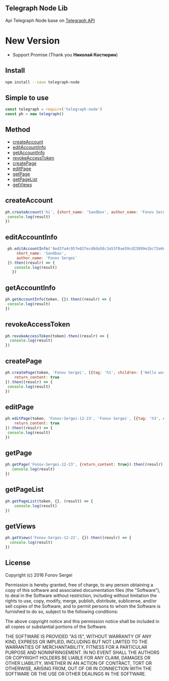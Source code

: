 ## Telegraph Node Lib
Api Telegraph Node base on [Telegraph API](http://telegra.ph/api)
# New Version
* Support Promise (Thank you **Николай Костюрин**) 
## Install
```bash
npm install --save telegraph-node
```
## Simple to use
```js
const telegraph = require('telegraph-node')
const ph = new telegraph()
```
## Method
- [createAccount](#createaccount)
- [editAccountInfo](#editaccountinfo)
- [getAccountInfo](#getaccountinfo)
- [revokeAccessToken](#revokeaccesstoken)
- [createPage](#createpage)
- [editPage](#editpage)
- [getPage](#getpage)
- [getPageList](#getpagelist)
- [getViews](#getviews)


## createAccount

```js
ph.createAccount('hi', {short_name: 'Sandbox', author_name: 'Fonov Sergei'}).then((resulr) => {
 console.log(result)
})
```

## editAccountInfo

```js
 ph.editAccountInfo('8ed37a4c957e027ecd0da58c3a53f8ae59cd23099e1bc72e664d8ad083b6', {
     short_name: 'Sandbox', 
     author_name: 'Fonov Sergei'
 }).then((resulr) => {
    console.log(result)
   })
```

## getAccountInfo

```js
ph.getAccountInfo(token, {}).then((resulr) => {
 console.log(result)
})
```

## revokeAccessToken

```js
ph.revokeAccessToken(token).then((resulr) => {
  console.log(result)
})
```

## createPage

```js
ph.createPage(token, 'Fonov Sergei', [{tag: 'h1', children: ['Hello world!']}], {
    return_content: true
}).then((resulr) => {
 console.log(result)
})
```

## editPage

```js
ph.editPage(token, 'Fonov-Sergei-12-23', 'Fonov Sergei', [{tag: 'h3', children: ['Hello world!']}], {
    return_content: true
}).then((resulr) => {
 console.log(result)
})
```

## getPage

```js
ph.getPage('Fonov-Sergei-12-23', {return_content: true}).then((resulr) => {
   console.log(result)
})
```

## getPageList

```js
ph.getPageList(token, {}, (result) => {
    console.log(result)
})
```

## getViews

```js
ph.getViews('Fonov-Sergei-12-23', {}).then((resulr) => {
  console.log(result)
})
```

## License

Copyright (c) 2016 Fonov Sergei

Permission is hereby granted, free of charge, to any person obtaining a copy of this software and associated documentation files (the "Software"), to deal in the Software without restriction, including without limitation the rights to use, copy, modify, merge, publish, distribute, sublicense, and/or sell copies of the Software, and to permit persons to whom the Software is furnished to do so, subject to the following conditions:

The above copyright notice and this permission notice shall be included in all copies or substantial portions of the Software.

THE SOFTWARE IS PROVIDED "AS IS", WITHOUT WARRANTY OF ANY KIND, EXPRESS OR IMPLIED, INCLUDING BUT NOT LIMITED TO THE WARRANTIES OF MERCHANTABILITY, FITNESS FOR A PARTICULAR PURPOSE AND NONINFRINGEMENT. IN NO EVENT SHALL THE AUTHORS OR COPYRIGHT HOLDERS BE LIABLE FOR ANY CLAIM, DAMAGES OR OTHER LIABILITY, WHETHER IN AN ACTION OF CONTRACT, TORT OR OTHERWISE, ARISING FROM, OUT OF OR IN CONNECTION WITH THE SOFTWARE OR THE USE OR OTHER DEALINGS IN THE SOFTWARE.